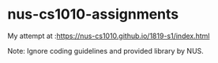 # nus-cs1010-assignments
My attempt at :https://nus-cs1010.github.io/1819-s1/index.html

Note: Ignore coding guidelines and provided library by NUS.